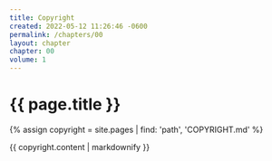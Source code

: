 ```yaml
---
title: Copyright
created: 2022-05-12 11:26:46 -0600
permalink: /chapters/00
layout: chapter
chapter: 00
volume: 1
---
```



# {{ page.title }}


{% assign copyright = site.pages | find: 'path', 'COPYRIGHT.md' %}

{{ copyright.content | markdownify }}


